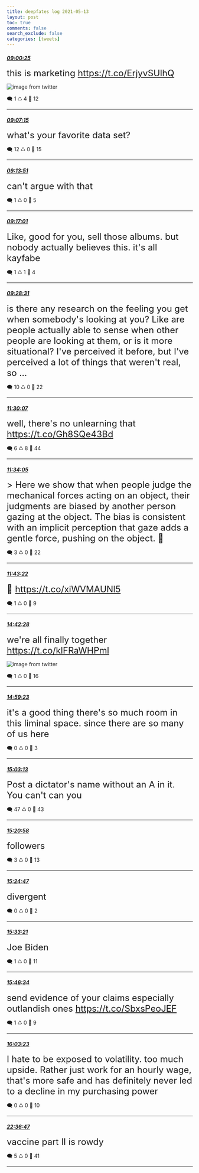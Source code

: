 ```yaml
---
title: deepfates log 2021-05-13
layout: post
toc: true
comments: false
search_exclude: false
categories: [tweets]
---
```



#### <a href = "https://twitter.com/deepfates/status/1392857268069158912">*09:00:25*</a>

<font size="5">this is marketing  https://t.co/ErjyvSUlhQ</font>

![image from twitter](/images/E1RsTQTVEAQJ43n.jpg)


🗨️ 1 ♺ 4 🤍  12   

---
    
#### <a href = "https://twitter.com/deepfates/status/1392858988853698567">*09:07:15*</a>

<font size="5">what's your favorite data set?</font>



🗨️ 12 ♺ 0 🤍  15   

---
    
#### <a href = "https://twitter.com/deepfates/status/1392860650800513032">*09:13:51*</a>

<font size="5">can't argue with that</font>



🗨️ 1 ♺ 0 🤍  5   

---
    
#### <a href = "https://twitter.com/deepfates/status/1392861447114215425">*09:17:01*</a>

<font size="5">Like, good for you, sell those albums. but nobody actually believes this. it's all kayfabe</font>



🗨️ 1 ♺ 1 🤍  4   

---
    
#### <a href = "https://twitter.com/deepfates/status/1392864341959970821">*09:28:31*</a>

<font size="5">is there any research on the feeling you get when somebody's looking at you?  Like are people actually able to sense when other people are looking at them, or is it more situational?   I've perceived it before, but I've perceived a lot of things that weren't real, so ...</font>



🗨️ 10 ♺ 0 🤍  22   

---
    
#### <a href = "https://twitter.com/deepfates/status/1392894940787576833">*11:30:07*</a>

<font size="5">well, there's no unlearning that   https://t.co/Gh8SQe43Bd</font>



🗨️ 6 ♺ 8 🤍  44   

---
    
#### <a href = "https://twitter.com/deepfates/status/1392895941011595268">*11:34:05*</a>

<font size="5">&gt; Here we show that when people judge the mechanical forces acting on an object, their judgments are biased by another person gazing at the object. The bias is consistent with an implicit perception that gaze adds a gentle force, pushing on the object.   👀</font>



🗨️ 3 ♺ 0 🤍  22   

---
    
#### <a href = "https://twitter.com/deepfates/status/1392898274705608709">*11:43:22*</a>

<font size="5">🤔 https://t.co/xiWVMAUNl5</font>



🗨️ 1 ♺ 0 🤍  9   

---
    
#### <a href = "https://twitter.com/deepfates/status/1392943349305282560">*14:42:28*</a>

<font size="5">we're all finally together  https://t.co/klFRaWHPml</font>

![image from twitter](/images/E1S6mEDUYAMvlE3.jpg)


🗨️ 1 ♺ 0 🤍  16   

---
    
#### <a href = "https://twitter.com/deepfates/status/1392947604225359872">*14:59:23*</a>

<font size="5">it's a good thing there's so much room in this liminal space. since there are so many of us here</font>



🗨️ 0 ♺ 0 🤍  3   

---
    
#### <a href = "https://twitter.com/deepfates/status/1392948570332958720">*15:03:13*</a>

<font size="5">Post a dictator's name without an A in it. You can't can you</font>



🗨️ 47 ♺ 0 🤍  43   

---
    
#### <a href = "https://twitter.com/deepfates/status/1392953035513466880">*15:20:58*</a>

<font size="5">followers</font>



🗨️ 3 ♺ 0 🤍  13   

---
    
#### <a href = "https://twitter.com/deepfates/status/1392953997644894214">*15:24:47*</a>

<font size="5">divergent</font>



🗨️ 0 ♺ 0 🤍  2   

---
    
#### <a href = "https://twitter.com/deepfates/status/1392956151633907714">*15:33:21*</a>

<font size="5">Joe Biden</font>



🗨️ 1 ♺ 0 🤍  11   

---
    
#### <a href = "https://twitter.com/deepfates/status/1392959481097584641">*15:46:34*</a>

<font size="5">send evidence of your claims especially outlandish ones   https://t.co/SbxsPeoJEF</font>



🗨️ 1 ♺ 0 🤍  9   

---
    
#### <a href = "https://twitter.com/deepfates/status/1392963710751186944">*16:03:23*</a>

<font size="5">I hate to be exposed to volatility. too much upside.   Rather just work for an hourly wage, that's more safe and has definitely never led to a decline in my purchasing power</font>



🗨️ 0 ♺ 0 🤍  10   

---
    
#### <a href = "https://twitter.com/deepfates/status/1393062711806685185">*22:36:47*</a>

<font size="5">vaccine part II is rowdy</font>



🗨️ 5 ♺ 0 🤍  41   

---
    
            

